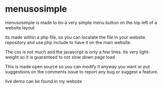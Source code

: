 # menusosimple
menusosimple is made to bo a very simple menu button on the top left of a website layout

its made within a php file, so you can locatate the file in your website repository and use php include to have it on the main website. 

The css is not much and the javascript is only a few lines. Its very light-weight so it is guaranteed to not slow down page load


This is made open source so you can modify it anyway you want or put suggestions on the comments issue to report any bug or suggest a feature.

live demo can be found in my website 
